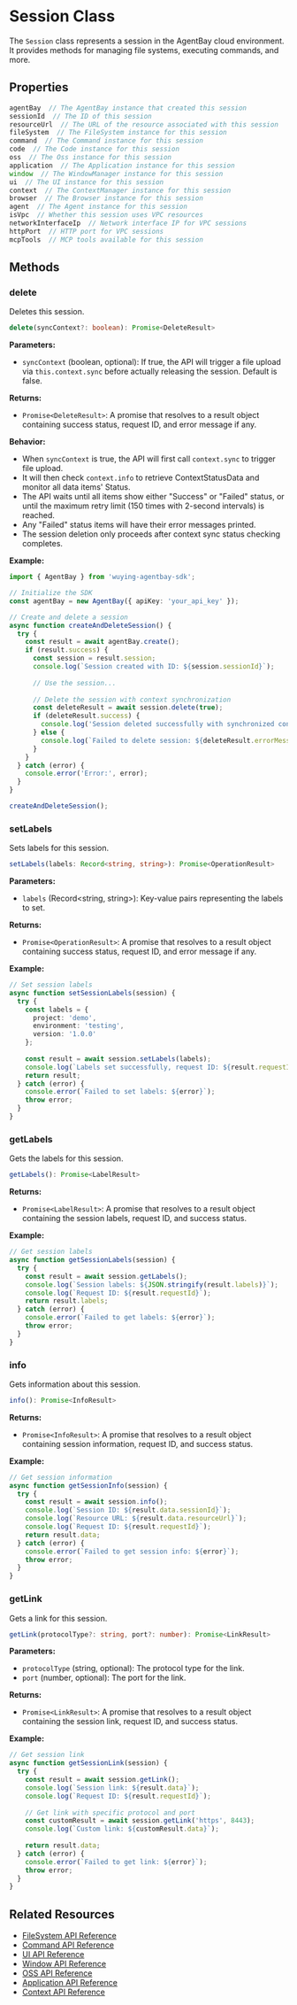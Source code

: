 # Session Class

The `Session` class represents a session in the AgentBay cloud environment. It provides methods for managing file systems, executing commands, and more.

## Properties

```typescript
agentBay  // The AgentBay instance that created this session
sessionId  // The ID of this session
resourceUrl  // The URL of the resource associated with this session
fileSystem  // The FileSystem instance for this session
command  // The Command instance for this session
code  // The Code instance for this session
oss  // The Oss instance for this session
application  // The Application instance for this session
window  // The WindowManager instance for this session
ui  // The UI instance for this session
context  // The ContextManager instance for this session
browser  // The Browser instance for this session
agent  // The Agent instance for this session
isVpc  // Whether this session uses VPC resources
networkInterfaceIp  // Network interface IP for VPC sessions
httpPort  // HTTP port for VPC sessions
mcpTools  // MCP tools available for this session
```

## Methods

### delete

Deletes this session.

```typescript
delete(syncContext?: boolean): Promise<DeleteResult>
```

**Parameters:**
- `syncContext` (boolean, optional): If true, the API will trigger a file upload via `this.context.sync` before actually releasing the session. Default is false.

**Returns:**
- `Promise<DeleteResult>`: A promise that resolves to a result object containing success status, request ID, and error message if any.

**Behavior:**
- When `syncContext` is true, the API will first call `context.sync` to trigger file upload.
- It will then check `context.info` to retrieve ContextStatusData and monitor all data items' Status.
- The API waits until all items show either "Success" or "Failed" status, or until the maximum retry limit (150 times with 2-second intervals) is reached.
- Any "Failed" status items will have their error messages printed.
- The session deletion only proceeds after context sync status checking completes.

**Example:**
```typescript
import { AgentBay } from 'wuying-agentbay-sdk';

// Initialize the SDK
const agentBay = new AgentBay({ apiKey: 'your_api_key' });

// Create and delete a session
async function createAndDeleteSession() {
  try {
    const result = await agentBay.create();
    if (result.success) {
      const session = result.session;
      console.log(`Session created with ID: ${session.sessionId}`);
      
      // Use the session...
      
      // Delete the session with context synchronization
      const deleteResult = await session.delete(true);
      if (deleteResult.success) {
        console.log('Session deleted successfully with synchronized context');
      } else {
        console.log(`Failed to delete session: ${deleteResult.errorMessage}`);
      }
    }
  } catch (error) {
    console.error('Error:', error);
  }
}

createAndDeleteSession();
```

### setLabels

Sets labels for this session.

```typescript
setLabels(labels: Record<string, string>): Promise<OperationResult>
```

**Parameters:**
- `labels` (Record<string, string>): Key-value pairs representing the labels to set.

**Returns:**
- `Promise<OperationResult>`: A promise that resolves to a result object containing success status, request ID, and error message if any.

**Example:**
```typescript
// Set session labels
async function setSessionLabels(session) {
  try {
    const labels = {
      project: 'demo',
      environment: 'testing',
      version: '1.0.0'
    };
    
    const result = await session.setLabels(labels);
    console.log(`Labels set successfully, request ID: ${result.requestId}`);
    return result;
  } catch (error) {
    console.error(`Failed to set labels: ${error}`);
    throw error;
  }
}
```

### getLabels

Gets the labels for this session.

```typescript
getLabels(): Promise<LabelResult>
```

**Returns:**
- `Promise<LabelResult>`: A promise that resolves to a result object containing the session labels, request ID, and success status.

**Example:**
```typescript
// Get session labels
async function getSessionLabels(session) {
  try {
    const result = await session.getLabels();
    console.log(`Session labels: ${JSON.stringify(result.labels)}`);
    console.log(`Request ID: ${result.requestId}`);
    return result.labels;
  } catch (error) {
    console.error(`Failed to get labels: ${error}`);
    throw error;
  }
}
```

### info

Gets information about this session.

```typescript
info(): Promise<InfoResult>
```

**Returns:**
- `Promise<InfoResult>`: A promise that resolves to a result object containing session information, request ID, and success status.

**Example:**
```typescript
// Get session information
async function getSessionInfo(session) {
  try {
    const result = await session.info();
    console.log(`Session ID: ${result.data.sessionId}`);
    console.log(`Resource URL: ${result.data.resourceUrl}`);
    console.log(`Request ID: ${result.requestId}`);
    return result.data;
  } catch (error) {
    console.error(`Failed to get session info: ${error}`);
    throw error;
  }
}
```

### getLink

Gets a link for this session.

```typescript
getLink(protocolType?: string, port?: number): Promise<LinkResult>
```

**Parameters:**
- `protocolType` (string, optional): The protocol type for the link.
- `port` (number, optional): The port for the link.

**Returns:**
- `Promise<LinkResult>`: A promise that resolves to a result object containing the session link, request ID, and success status.

**Example:**
```typescript
// Get session link
async function getSessionLink(session) {
  try {
    const result = await session.getLink();
    console.log(`Session link: ${result.data}`);
    console.log(`Request ID: ${result.requestId}`);
    
    // Get link with specific protocol and port
    const customResult = await session.getLink('https', 8443);
    console.log(`Custom link: ${customResult.data}`);
    
    return result.data;
  } catch (error) {
    console.error(`Failed to get link: ${error}`);
    throw error;
  }
}
```

## Related Resources

- [FileSystem API Reference](filesystem.md)
- [Command API Reference](command.md)
- [UI API Reference](ui.md)
- [Window API Reference](window.md)
- [OSS API Reference](oss.md)
- [Application API Reference](application.md)
- [Context API Reference](context-manager.md) 